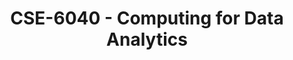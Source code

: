 ---
layout: course
title: CSE-6040 - Computing for Data Analytics
aliases: 
course_id: CSE-6040
permalink: /CSE-6040/
avg_difficulty: 3.15
avg_rating: 4.32
avg_workload: 9.98
course_number: 6040
---
